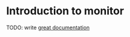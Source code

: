 # Introduction to monitor

TODO: write [great documentation](http://jacobian.org/writing/what-to-write/)
